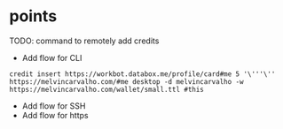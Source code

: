 # points

TODO: command to remotely add credits

- Add flow for CLI

`
credit insert https://workbot.databox.me/profile/card#me 5 '\'''\'' https://melvincarvalho.com/#me desktop -d melvincarvalho -w https://melvincarvalho.com/wallet/small.ttl
#this
`

- Add flow for SSH
- Add flow for https

